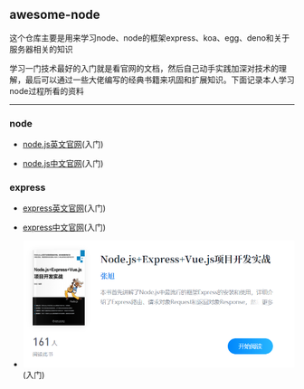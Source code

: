 ## awesome-node

这个仓库主要是用来学习node、node的框架express、koa、egg、deno和关于服务器相关的知识

学习一门技术最好的入门就是看官网的文档，然后自己动手实践加深对技术的理解，最后可以通过一些大佬编写的经典书籍来巩固和扩展知识。下面记录本人学习node过程所看的资料

----

### node

- [node.js英文官网](https://nodejs.org/dist/latest-v14.x/docs/api/)(入门)

- [node.js中文官网](http://nodejs.cn/api/)(入门)


### express

- [express英文官网](http://expressjs.com/)(入门)

- [express中文官网](https://www.expressjs.com.cn/)(入门)

- ![express实战书籍](./images/vue_node_express.png)(入门)



